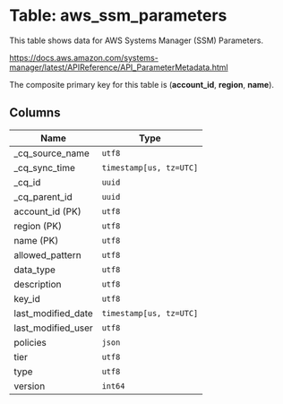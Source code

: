 # Table: aws_ssm_parameters

This table shows data for AWS Systems Manager (SSM) Parameters.

https://docs.aws.amazon.com/systems-manager/latest/APIReference/API_ParameterMetadata.html

The composite primary key for this table is (**account_id**, **region**, **name**).

## Columns

| Name          | Type          |
| ------------- | ------------- |
|_cq_source_name|`utf8`|
|_cq_sync_time|`timestamp[us, tz=UTC]`|
|_cq_id|`uuid`|
|_cq_parent_id|`uuid`|
|account_id (PK)|`utf8`|
|region (PK)|`utf8`|
|name (PK)|`utf8`|
|allowed_pattern|`utf8`|
|data_type|`utf8`|
|description|`utf8`|
|key_id|`utf8`|
|last_modified_date|`timestamp[us, tz=UTC]`|
|last_modified_user|`utf8`|
|policies|`json`|
|tier|`utf8`|
|type|`utf8`|
|version|`int64`|